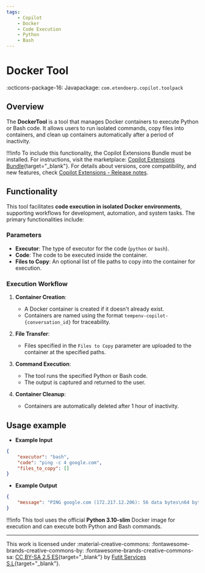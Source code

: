 ```yaml
---
tags:
    - Copilot
    - Docker
    - Code Execution
    - Python
    - Bash
---
```


# Docker Tool

:octicons-package-16: Javapackage: `com.etendoerp.copilot.toolpack`

## Overview

The **DockerTool** is a tool that manages Docker containers to execute Python or Bash code. It allows users to run isolated commands, copy files into containers, and clean up containers automatically after a period of inactivity.

!!!info
    To include this functionality, the Copilot Extensions Bundle must be installed. For instructions, visit the marketplace: [Copilot Extensions Bundle](https://marketplace.etendo.cloud/?#/product-details?module=82C5DA1B57884611ABA8F025619D4C05){target="\_blank"}. For details about versions, core compatibility, and new features, check [Copilot Extensions - Release notes](../../../whats-new/release-notes/etendo-copilot/bundles/release-notes.md).

## Functionality

This tool facilitates **code execution in isolated Docker environments**, supporting workflows for development, automation, and system tasks. The primary functionalities include:

### Parameters

- **Executor**: The type of executor for the code (`python` or `bash`).
- **Code**: The code to be executed inside the container.
- **Files to Copy**: An optional list of file paths to copy into the container for execution.

### Execution Workflow

1. **Container Creation**:
    - A Docker container is created if it doesn't already exist.
    - Containers are named using the format `tempenv-copilot-{conversation_id}` for traceability.

2. **File Transfer**:
    - Files specified in the `Files to Copy` parameter are uploaded to the container at the specified paths.

3. **Command Execution**:
    - The tool runs the specified Python or Bash code.
    - The output is captured and returned to the user.

4. **Container Cleanup**:
    - Containers are automatically deleted after 1 hour of inactivity.


## Usage example

- **Example Input**

```json
{
    "executor": "bash",
    "code": "ping -c 4 google.com",
    "files_to_copy": []
}
```

- **Example Output**

```json
{
    "message": "PING google.com (172.217.12.206): 56 data bytes\n64 bytes from 172.217.12.206: icmp_seq=0 ttl=115 time=12.5 ms\n64 bytes from 172.217.12.206: icmp_seq=1 ttl=115 time=12.3 ms\n64 bytes from 172.217.12.206: icmp_seq=2 ttl=115 time=12.4 ms\n64 bytes from 172.217.12.206: icmp_seq=3 ttl=115 time=12.6 ms\n\n--- google.com ping statistics ---\n4 packets transmitted, 4 packets received, 0.0% packet loss\nround-trip min/avg/max/stddev = 12.3/12.5/12.6/0.1 ms"
}
```

!!!info
    This tool uses the official **Python 3.10-slim** Docker image for execution and can execute both Python and Bash commands.

---
This work is licensed under :material-creative-commons: :fontawesome-brands-creative-commons-by: :fontawesome-brands-creative-commons-sa: [ CC BY-SA 2.5 ES](https://creativecommons.org/licenses/by-sa/2.5/es/){target="_blank"} by [Futit Services S.L](https://etendo.software){target="_blank"}.
